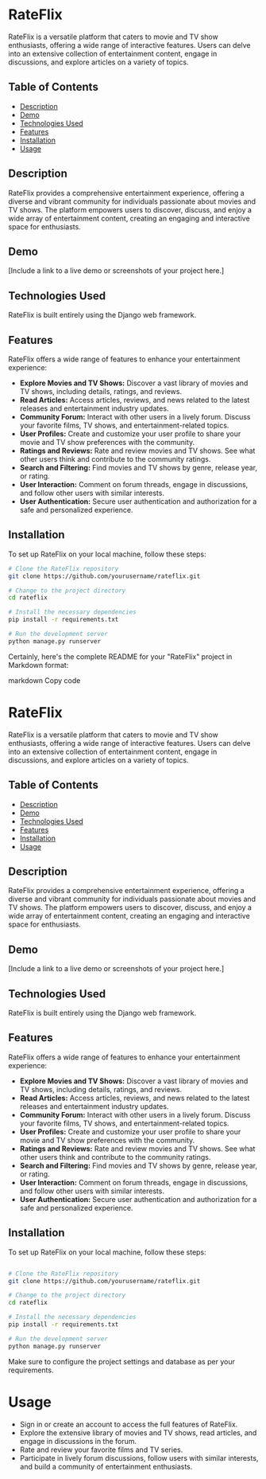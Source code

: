 # RateFlix

RateFlix is a versatile platform that caters to movie and TV show enthusiasts, offering a wide range of interactive features. Users can delve into an extensive collection of entertainment content, engage in discussions, and explore articles on a variety of topics.

## Table of Contents

- [Description](#description)
- [Demo](#demo)
- [Technologies Used](#technologies-used)
- [Features](#features)
- [Installation](#installation)
- [Usage](#usage)

## Description

RateFlix provides a comprehensive entertainment experience, offering a diverse and vibrant community for individuals passionate about movies and TV shows. The platform empowers users to discover, discuss, and enjoy a wide array of entertainment content, creating an engaging and interactive space for enthusiasts.

## Demo

[Include a link to a live demo or screenshots of your project here.]

## Technologies Used

RateFlix is built entirely using the Django web framework.

## Features

RateFlix offers a wide range of features to enhance your entertainment experience:

- **Explore Movies and TV Shows:** Discover a vast library of movies and TV shows, including details, ratings, and reviews.
- **Read Articles:** Access articles, reviews, and news related to the latest releases and entertainment industry updates.
- **Community Forum:** Interact with other users in a lively forum. Discuss your favorite films, TV shows, and entertainment-related topics.
- **User Profiles:** Create and customize your user profile to share your movie and TV show preferences with the community.
- **Ratings and Reviews:** Rate and review movies and TV shows. See what other users think and contribute to the community ratings.
- **Search and Filtering:** Find movies and TV shows by genre, release year, or rating.
- **User Interaction:** Comment on forum threads, engage in discussions, and follow other users with similar interests.
- **User Authentication:** Secure user authentication and authorization for a safe and personalized experience.

## Installation

To set up RateFlix on your local machine, follow these steps:

```bash
# Clone the RateFlix repository
git clone https://github.com/yourusername/rateflix.git

# Change to the project directory
cd rateflix

# Install the necessary dependencies
pip install -r requirements.txt

# Run the development server
python manage.py runserver
```

Certainly, here's the complete README for your "RateFlix" project in Markdown format:

markdown
Copy code
# RateFlix

RateFlix is a versatile platform that caters to movie and TV show enthusiasts, offering a wide range of interactive features. Users can delve into an extensive collection of entertainment content, engage in discussions, and explore articles on a variety of topics.

## Table of Contents

- [Description](#description)
- [Demo](#demo)
- [Technologies Used](#technologies-used)
- [Features](#features)
- [Installation](#installation)
- [Usage](#usage)

## Description

RateFlix provides a comprehensive entertainment experience, offering a diverse and vibrant community for individuals passionate about movies and TV shows. The platform empowers users to discover, discuss, and enjoy a wide array of entertainment content, creating an engaging and interactive space for enthusiasts.

## Demo

[Include a link to a live demo or screenshots of your project here.]

## Technologies Used

RateFlix is built entirely using the Django web framework.

## Features

RateFlix offers a wide range of features to enhance your entertainment experience:

- **Explore Movies and TV Shows:** Discover a vast library of movies and TV shows, including details, ratings, and reviews.
- **Read Articles:** Access articles, reviews, and news related to the latest releases and entertainment industry updates.
- **Community Forum:** Interact with other users in a lively forum. Discuss your favorite films, TV shows, and entertainment-related topics.
- **User Profiles:** Create and customize your user profile to share your movie and TV show preferences with the community.
- **Ratings and Reviews:** Rate and review movies and TV shows. See what other users think and contribute to the community ratings.
- **Search and Filtering:** Find movies and TV shows by genre, release year, or rating.
- **User Interaction:** Comment on forum threads, engage in discussions, and follow other users with similar interests.
- **User Authentication:** Secure user authentication and authorization for a safe and personalized experience.

## Installation

To set up RateFlix on your local machine, follow these steps:

```bash

# Clone the RateFlix repository
git clone https://github.com/yourusername/rateflix.git

# Change to the project directory
cd rateflix

# Install the necessary dependencies
pip install -r requirements.txt

# Run the development server
python manage.py runserver
```
Make sure to configure the project settings and database as per your requirements.

# Usage
- Sign in or create an account to access the full features of RateFlix.
- Explore the extensive library of movies and TV shows, read articles, and engage in discussions in the forum.
- Rate and review your favorite films and TV series.
- Participate in lively forum discussions, follow users with similar interests, and build a community of entertainment enthusiasts.
